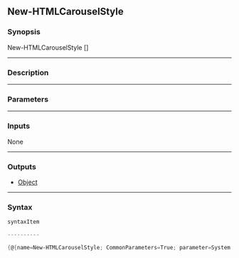 New-HTMLCarouselStyle
---------------------




### Synopsis

New-HTMLCarouselStyle [<CommonParameters>]




---


### Description


---


### Parameters


---


### Inputs
None




---


### Outputs
* [Object](https://learn.microsoft.com/en-us/dotnet/api/System.Object)






---


### Syntax
```PowerShell
syntaxItem
```
```PowerShell
----------
```
```PowerShell
{@{name=New-HTMLCarouselStyle; CommonParameters=True; parameter=System.Object[]}}
```
